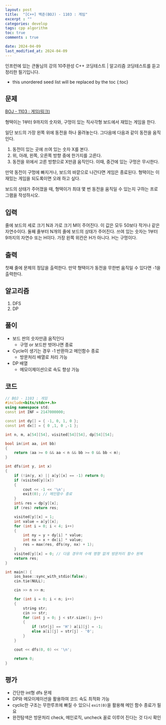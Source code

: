 ```yaml
---
layout: post
title:  "[C++] 백준(BOJ) - 1103 : 게임"
excerpt : ""
categories: develop
tags: cpp algorithm
toc: true
comments : true

date: 2024-04-09
last_modified_at: 2024-04-09
---
```

> <span style="font-size: 80%">
인프런에 있는 큰돌님의 강의 10주완성 C++ 코딩테스트 | 알고리즘 코딩테스트를 듣고 정리한 필기입니다.</span>

<!--more-->

* this unordered seed list will be replaced by the toc
{:toc}

## 문제 

[BOJ - 1103 : 게임(링크)](https://www.acmicpc.net/problem/1103) 

형택이는 1부터 9까지의 숫자와, 구멍이 있는 직사각형 보드에서 재밌는 게임을 한다.

일단 보드의 가장 왼쪽 위에 동전을 하나 올려놓는다. 그다음에 다음과 같이 동전을 움직인다.

1. 동전이 있는 곳에 쓰여 있는 숫자 X를 본다.
2. 위, 아래, 왼쪽, 오른쪽 방향 중에 한가지를 고른다.
3. 동전을 위에서 고른 방향으로 X만큼 움직인다. 이때, 중간에 있는 구멍은 무시한다.

만약 동전이 구멍에 빠지거나, 보드의 바깥으로 나간다면 게임은 종료된다. 형택이는 이 재밌는 게임을 되도록이면 오래 하고 싶다.

보드의 상태가 주어졌을 때, 형택이가 최대 몇 번 동전을 움직일 수 있는지 구하는 프로그램을 작성하시오.

## 입력
줄에 보드의 세로 크기 N과 가로 크기 M이 주어진다. 이 값은 모두 50보다 작거나 같은 자연수이다. 둘째 줄부터 N개의 줄에 보드의 상태가 주어진다. 쓰여 있는 숫자는 1부터 9까지의 자연수 또는 H이다. 가장 왼쪽 위칸은 H가 아니다. H는 구멍이다.


## 출력
첫째 줄에 문제의 정답을 출력한다. 만약 형택이가 동전을 무한번 움직일 수 있다면 -1을 출력한다.


## 알고리즘
1. DFS
2. DP

## 풀이
- 보드 판의 숫자만큼 움직인다
  - 구멍 or 보드판 벗어나면 종료
- Cycle이 생기는 경우 -1 반환하고 메인함수 종료
  - 방문처리 배열로 처리 가능
- DP 배열
  - 메모이제이션으로 속도 향상 가능

## 코드
```cpp
// BOJ - 1103 : 게임
#include<bits/stdc++.h>
using namespace std;
const int INF = 2147000000;

const int dy[] = { -1, 0, 1, 0 };
const int dx[] = { 0 ,1, 0 ,-1 };

int n, m, a[54][54], visited[54][54], dp[54][54];

bool in(int aa, int bb)
{
    return (aa >= 0 && aa < n && bb >= 0 && bb < m);
}

int dfs(int y, int x)
{
    if (!in(y, x) || a[y][x] == -1) return 0;
    if (visited[y][x])
    {
        cout << -1 << '\n';
        exit(0); // 메인함수 종료
    }
    int& res = dp[y][x];
    if (res) return res;

    visited[y][x] = 1;
    int value = a[y][x];
    for (int i = 0; i < 4; i++)
    {
        int ny = y + dy[i] * value;
        int nx = x + dx[i] * value;
        res = max(res, dfs(ny, nx) + 1);
    }
    visited[y][x] = 0; // 다음 경우의 수에 영향 없게 방문처리 함수 원복
    return res;
}

int main() {
    ios_base::sync_with_stdio(false);
    cin.tie(NULL);

    cin >> n >> m;

    for (int i = 0; i < n; i++)
    {
        string str;
        cin >> str;
        for (int j = 0; j < str.size(); j++)
        {
            if (str[j] == 'H') a[i][j] = -1;
            else a[i][j] = str[j] - '0';
        }
    }

    cout << dfs(0, 0) << '\n';

    return 0;
}
```

## 평가  
- 간단한 int형 dfs 문제
- DP와 메모이제이션을 활용하여 코드 속도 최적화 가능
- cyclic한 구조는 무한루프에 빠질 수 있으니 `exit(0)`을 활용해 메인 함수 종료가 필요
- 완전탐색은 방문처리 check, 메인로직, uncheck 꼴로 이루어 진다는 것 다시 확인
